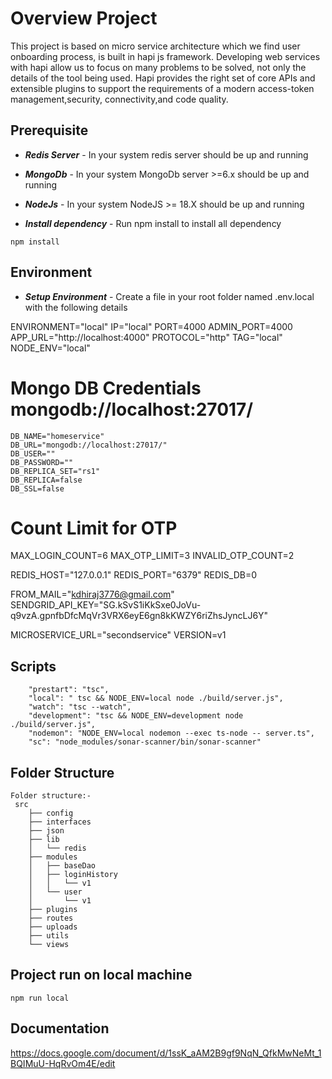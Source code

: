 # Overview Project
This project is based on micro service  architecture which we find user onboarding process, is built in hapi js framework. Developing web services with hapi allow us to focus on many problems to be solved, not only the details of the tool being used. Hapi provides the right set of core APIs and extensible plugins to support the requirements of a modern access-token management,security, connectivity,and code quality.

## Prerequisite

- ***Redis Server*** - In your system redis server should be up and running
- ***MongoDb*** - In your system MongoDb server >=6.x should be up and running
- ***NodeJs*** - In your system NodeJS >= 18.X should be up and running


- ***Install dependency*** - Run npm install to install all dependency
```
npm install 
```
## Environment 
- ***Setup Environment*** - Create a file in your root folder named .env.local with the following details 

ENVIRONMENT="local"
IP="local"
PORT=4000
ADMIN_PORT=4000
APP_URL="http://localhost:4000"
PROTOCOL="http"
TAG="local"
NODE_ENV="local"

# Mongo DB Credentials mongodb://localhost:27017/
    DB_NAME="homeservice"
    DB_URL="mongodb://localhost:27017/"
    DB_USER=""
    DB_PASSWORD=""
    DB_REPLICA_SET="rs1"
    DB_REPLICA=false
    DB_SSL=false

# Count Limit for OTP
MAX_LOGIN_COUNT=6
MAX_OTP_LIMIT=3
INVALID_OTP_COUNT=2


REDIS_HOST="127.0.0.1"
REDIS_PORT="6379"
REDIS_DB=0

FROM_MAIL="kdhiraj3776@gmail.com"
SENDGRID_API_KEY="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"

MICROSERVICE_URL="secondservice"
VERSION=v1

## Scripts 
```
    "prestart": "tsc",
    "local": " tsc && NODE_ENV=local node ./build/server.js",
    "watch": "tsc --watch",
    "development": "tsc && NODE_ENV=development node ./build/server.js",
    "nodemon": "NODE_ENV=local nodemon --exec ts-node -- server.ts",
    "sc": "node_modules/sonar-scanner/bin/sonar-scanner"
```

## Folder Structure 

```
Folder structure:-
 src
    ├── config
    ├── interfaces
    ├── json
    ├── lib
    │   └── redis
    ├── modules
    │   ├── baseDao
    │   ├── loginHistory
    │   │   └── v1
    │   └── user
    │       └── v1
    ├── plugins
    ├── routes
    ├── uploads
    ├── utils
    └── views
```

## Project run on local machine
```
npm run local 
```

## Documentation
https://docs.google.com/document/d/1ssK_aAM2B9gf9NqN_QfkMwNeMt_1BQIMuU-HqRvOm4E/edit
